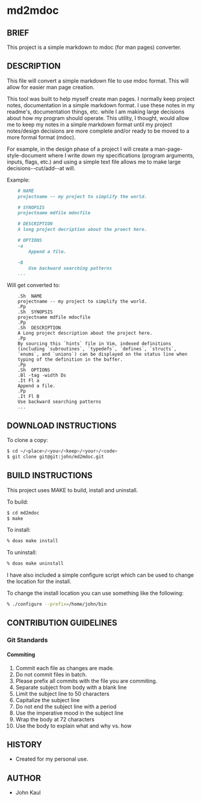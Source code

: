 <!--------------------------------------------*- MARKDOWN -*------
File Last Updated: October 21 2020 16:01

File:    readme.md
Author:  John Kaul <john.kaul@outlook.com>
Brief:   This file contains the readme instructions for my project.
------------------------------------------------------------------>
# md2mdoc

## BRIEF

This project is a simple markdown to mdoc (for man pages) converter.

## DESCRIPTION

This file will convert a simple markdown file to use mdoc format. This
will allow for easier man page creation.

This tool was built to help myself create man pages. I normally keep
project notes, documentation in a simple markdown format. I use these
notes in my readme's, documentation things, etc. while I am making
large decisions about how my program should operate. This utility, I
thought, would allow me to keep my notes in a simple markdown format
until my project notes/design decisions are more complete and/or
ready to be moved to a more formal format (mdoc).

For example, in the design phase of a project I will create a
man-page-style-document where I write down my specifications
(program arguments, inputs, flags, etc.) and using a simple text file
allows me to make large decisions--cut/add--at will.

Example:
```markdown
    # NAME
    projectname -- my project to simplify the world.

    # SYNOPSIS
    projectname mdfile mdocfile

    # DESCRIPTION
    A long project decription about the proect here.

    # OPTIONS
    -a
        Append a file.

    -B
        Use backward searching patterns
    ...
```

Will get converted to:

```mdoc
    .Sh  NAME
    projectname -- my project to simplify the world.
    .Pp
    .Sh  SYNOPSIS
    projectname mdfile mdocfile
    .Pp
    .Sh  DESCRIPTION
    A Long project description about the project here.
    .Pp
    By sourcing this `hints` file in Vim, indexed definitions
    (including `subroutines`, `typedefs`, `defines`, `structs`,
    `enums`, and `unions`) can be displayed on the status line when
    typing of the definition in the buffer.
    .Pp
    .Sh  OPTIONS
    .Bl -tag -width Ds
    .It Fl a
    Append a file.
    .Pp
    .It Fl B
    Use backward searching patterns
    ...
```

## DOWNLOAD INSTRUCTIONS

To clone a copy:

```bash
$ cd ~/<place>/<you>/<keep>/<your>/<code>
$ git clone git@git:john/md2mdoc.git
```

## BUILD INSTRUCTIONS

This project uses MAKE to build, install and uninstall.

To build:
```bash
$ cd md2mdoc
$ make
```

To install:
```bash
% doas make install
```

To uninstall:
```bash
% doas make uninstall
```

I have also included a simple configure script which can be used to change the location for the install.

To change the install location you can use something like the following:
```bash
% ./configure --prefix=/home/john/bin
```

## CONTRIBUTION GUIDELINES

### Git Standards

#### Commiting

1.  Commit each file as changes are made.
2.  Do not commit files in batch.
3.  Please prefix all commits with the file you are commiting.
4.  Separate subject from body with a blank line
5.  Limit the subject line to 50 characters
6.  Capitalize the subject line
7.  Do not end the subject line with a period
8.  Use the imperative mood in the subject line
9.  Wrap the body at 72 characters
10. Use the body to explain what and why vs. how

## HISTORY
* Created for my personal use.

## AUTHOR
* John Kaul
